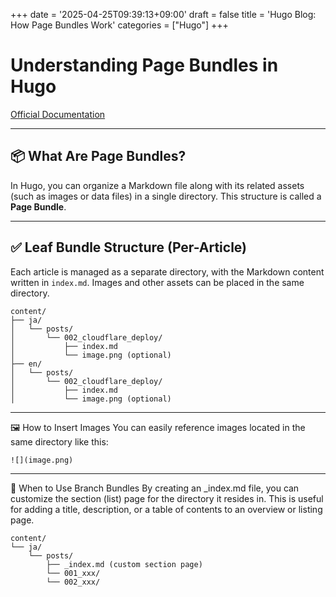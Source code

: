 +++
date = '2025-04-25T09:39:13+09:00'
draft = false
title = 'Hugo Blog: How Page Bundles Work'
categories = ["Hugo"]
+++


# Understanding Page Bundles in Hugo
[Official Documentation](https://gohugo.io/content-management/page-bundles/)

---

## 📦 What Are Page Bundles?

In Hugo, you can organize a Markdown file along with its related assets (such as images or data files) in a single directory. This structure is called a **Page Bundle**.

---

## ✅ Leaf Bundle Structure (Per-Article)

Each article is managed as a separate directory, with the Markdown content written in `index.md`. Images and other assets can be placed in the same directory.

```text
content/
├── ja/
│   └── posts/
│       └── 002_cloudflare_deploy/
│           ├── index.md
│           └── image.png (optional)
├── en/
│   └── posts/
│       └── 002_cloudflare_deploy/
│           ├── index.md
│           └── image.png (optional)
```

---

🖼️ How to Insert Images
You can easily reference images located in the same directory like this:

```text
![](image.png)
```

---

🌿 When to Use Branch Bundles
By creating an _index.md file, you can customize the section (list) page for the directory it resides in.
This is useful for adding a title, description, or a table of contents to an overview or listing page.

```text
content/
└── ja/
    └── posts/
        ├── _index.md (custom section page)
        └── 001_xxx/
        └── 002_xxx/
```